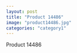 ```yaml
---
layout: post
title: "Product 14486"
image: "product14486.jpg"
categories: "category1"
---
```

Product 14486
